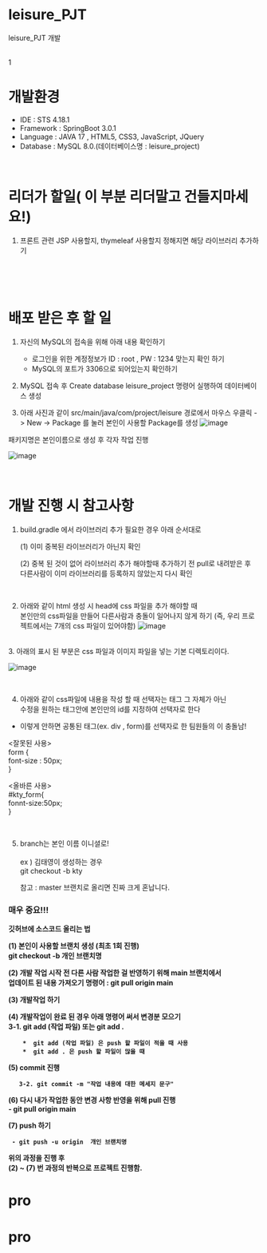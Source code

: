 # leisure_PJT
leisure_PJT 개발 

<br>
1


# 개발환경
- IDE  : STS 4.18.1
- Framework : SpringBoot 3.0.1
- Language : JAVA 17 , HTML5, CSS3, JavaScript, JQuery
- Database : MySQL 8.0.(데이터베이스명 : leisure_project)


<br>


# 리더가 할일( 이 부분 리더말고  건들지마세요!)
1. 프론트 관련 JSP 사용할지, thymeleaf 사용할지 정해지면 해당 라이브러리 추가하기



<br>
<br>
<br>



# 배포 받은 후 할 일 


1. 자신의 MySQL의 접속을 위해 아래 내용 확인하기 
   - 로그인을 위한 계정정보가 ID :  root , PW : 1234  맞는지 확인 하기
   - MySQL의 포트가 3306으로 되어있는지 확인하기

3. MySQL 접속 후  Create database leisure_project 명령어 실행하여 
   데이터베이스 생성
   
   
3.  아래  사진과 같이 src/main/java/com/project/leisure 경로에서 
    마우스 우클릭  -> New -> Package 를 눌러 본인이 사용할 Package를 생성 
![image](https://github.com/taeyoung0504/SpringBootStudy/assets/128016593/3e25259c-b2b3-4d14-aee0-571b70a729fc)





패키지명은 본인이름으로 생성 후 각자 작업 진행<br>

![image](https://github.com/taeyoung0504/SpringBootStudy/assets/128016593/ec2a0aee-4c73-43d6-b124-f1e2d416a015)

<br>






# 개발 진행 시 참고사항 
   
 1. build.gradle 에서 라이브러리 추가 필요한 경우 아래 순서대로 <br>
 
     (1) 이미 중복된 라이브러리가 아닌지 확인 <br>
     
     (2) 중복 된 것이 없어  라이브러리 추가 해야할때 추가하기 전  pull로 내려받은 후 <br>
         다른사람이 이미 라이브러리를 등록하지 않았는지 다시 확인  <br>
   
   <br>
   
   
2. 아래와 같이 html 생성 시 head에 css 파일을 추가 해야할 때 <br>
   본인만의 css파일을 만들어 다른사람과 충돌이 일어나지 않게 하기 (즉, 우리 프로젝트에서는 7개의 css 파일이 있어야함) 
 ![image](https://github.com/taeyoung0504/leisure_Project/assets/128016593/37ec0e98-8434-420c-829f-6e9b20454bda)

<br>
3.  아래의 표시 된 부분은 css 파일과 이미지 파일을 넣는 기본 디렉토리이다.

![image](https://github.com/taeyoung0504/SpringBootStudy/assets/128016593/baf9f96b-e68d-47b9-9bb1-647a698083ae)

<br>

4. 아래와 같이 css파일에 내용을 작성 할 때 선택자는 태그 그 자체가 아닌 <br>
   수정을 원하는 태그안에 본인만의 id를 지정하여 선택자로 한다 <br>
 * 이렇게 안하면 공통된 태그(ex. div , form)를 선택자로 한 팀원들의 이 충돌남! <br>

<잘못된 사용> <br>
 form { <br>
       font-size : 50px; <br>
         } <br>

<올바른 사용> <br>
 #kty_form{ <br>
   fonnt-size:50px; <br>
} <br>


<br>



5. branch는  본인 이름 이니셜로! <br>  
   ex )  김태영이 생성하는 경우   <br>
         git checkout -b kty    <br>
   
   참고 : master 브랜치로 올리면 진짜 크게 혼납니다.
   <br>
   
   
   
   
   
 ###  <b> 매우 중요!!! <br>
   
깃허브에 소스코드 올리는 법 
   
   (1) 본인이 사용할 브랜치 생성 (최초 1회 진행) <br>
       git checkout -b 개인 브랜치명
   
   (2) 개발 작업 시작 전 다른 사람 작업한 걸 반영하기 위해 main 브랜치에서 <br>
       업데이트 된 내용 가져오기 
       명령어 :      git pull origin main

   (3) 개발작업 하기 

   (4) 개발작업이 완료 된 경우 아래 명령어 써서 변경분 모으기 <br>
       3-1. git add (작업 파일)   또는  git add .     <br>
  

        *  git add (작업 파일) 은 push 할 파일이 적을 때 사용 
        *  git add . 은 push 할 파일이 많을 때 
   
   
  (5) commit 진행 <br>
   
       3-2. git commit -m "작업 내용에 대한 메세지 문구" 
   
   (6) 다시 내가 작업한 동안 변경 사항 반영을 위해 pull 진행 <br>
      - git pull origin main 
   
   
   (7) push 하기
   
     - git push -u origin  개인 브랜치명 
   
   
   
   
   위의 과정을 진행 후 <br>
   (2) ~ (7) 번 과정의 반복으로 프로젝트 진행함.
   
   
   
   
   
   
   
   
# pro
# pro
